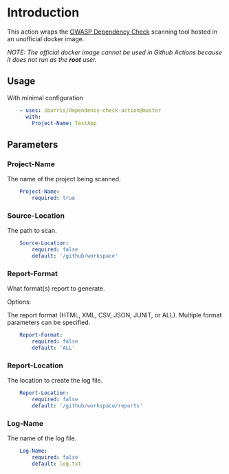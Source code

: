 # Introduction

 This action wraps the [OWASP Dependency Check](https://owasp.org/www-project-dependency-check/) scanning tool hosted in an unofficial docker image.

 *NOTE: The official docker image cannot be used in Github Actions because it does not run as the **root** user.*

## Usage

With minimal configuration

```yaml
    - uses: sburris/dependency-check-action@master
      with:
        Project-Name: TestApp
```

## Parameters

### Project-Name

The name of the project being scanned.

```yaml
    Project-Name:
        required: true
```

### Source-Location

The path to scan.

```yaml
    Source-Location:
        required: false
        default: '/github/workspace'
```

### Report-Format

What format(s) report to generate.

Options:

The report format (HTML, XML, CSV, JSON, JUNIT, or ALL). Multiple format parameters can be specified.

```yaml
    Report-Format:
        required: false
        default: 'ALL'
```

### Report-Location

The location to create the log file.

```yaml
    Report-Location:
        required: false
        default: '/github/workspace/reports'
```

### Log-Name

The name of the log file.

```yaml
    Log-Name:
        required: false
        default: log.txt
```
